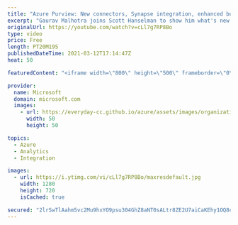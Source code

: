 ```yaml
---
title: "Azure Purview: New connectors, Synapse integration, enhanced business glossary, etc. | Azure Friday"
excerpt: "Gaurav Malhotra joins Scott Hanselman to show him what's new in Azure Purview since it was released in public preview in December 2020. Azure Purview is a unified data governance service that helps you manage and govern your on-premises, multicloud, and software-as-a-service (SaaS) data. Easily create"
originalUrl: https://youtube.com/watch?v=cLl7g7RP8Bo
type: video
price: Free
length: PT20M19S
publishedDateTime: 2021-03-12T17:14:47Z
heat: 50

featuredContent: "<iframe width=\"800\" height=\"500\" frameborder=\"0\" src=\"https://www.youtube.com/embed/cLl7g7RP8Bo\" allow=\"accelerometer; autoplay; encrypted-media; gyroscope; picture-in-picture\" allowfullscreen></iframe>"

provider:
  name: Microsoft
  domain: microsoft.com
  images:
    - url: https://everyday-cc.github.io/azure/assets/images/organizations/microsoft.com-50x50.jpg
      width: 50
      height: 50

topics:
  - Azure
  - Analytics
  - Integration

images:
  - url: https://i.ytimg.com/vi/cLl7g7RP8Bo/maxresdefault.jpg
    width: 1280
    height: 720
    isCached: true

secured: "2lrSwTlAahm5vc2Mu9hxYO9psu304GhZ8aNT0sALtr8ZE2U7aiCaKEhy1OQ8cC0x0/76PjkUKfwD1P581pLUkEnCecnDkACALgWhY2vm7bYSSY9m2tSjYL1gCC/wogGMtA9mvWOzhaoLqZ16hNGOvap+VRcdXrxUh7yck8e+v5niM0j+QExXCfk2yf28eKC2ftXY85kBU5a0Xk3Ho+Ia/yMQ7/JyI0hAbqhmGYR+ZK/+niCYsSuXIO8gQrZIqVtvYZsCQ+8ucwKXno/qt1YZwbQbgBvXHOmgNesGKp9CkniX2BmuWmriIGW8wreC36VmjWrurjP7IozGGSfgCpif2PTZBPiDg82s8a0YVIpcJ/7skvLsqQFJrX9XtavdflifIgL9SrvNiSylXE6iikY1j+2Rrzob7cNfoh0w3VWfzC0=;/H4sGCMCUOmDE53WhgCmlQ=="
---
```


